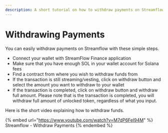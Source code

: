 ```yaml
---
description: A short tutorial on how to withdraw payments on Streamflow
---
```


# Withdrawing Payments

You can easily withdraw payments on Streamflow with these simple steps.

* Connect your wallet with StreamFlow Finance application
* Make sure that you have enough SOL in your wallet account for Solana fees
* Find a contract from where you wish to withdraw funds from
* If the transaction is still streaming/vesting, click on withdraw button and select the amount you want to withdraw to your wallet
* If the transaction is completed, click on withdraw button and withdraw full amount. Please note that is the transaction is completed, you will withdraw full amount of unlocked token, regardless of what you input.&#x20;

Here is the short video explaining how to withdraw funds.

{% embed url="https://www.youtube.com/watch?v=M7dP6FeI94M" %}
Streamflow - Withdraw Payments
{% endembed %}

